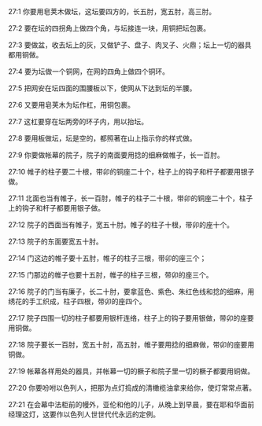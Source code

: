 <a id="1"></a>27:1  你要用皂荚木做坛，这坛要四方的，长五肘，宽五肘，高三肘。  

<a id="2"></a>27:2  要在坛的四拐角上做四个角，与坛接连一块，用铜把坛包裹。  

<a id="3"></a>27:3  要做盆，收去坛上的灰，又做铲子、盘子、肉叉子、火鼎；坛上一切的器具都用铜做。　  

<a id="4"></a>27:4  要为坛做一个铜网，在网的四角上做四个铜环。  

<a id="5"></a>27:5  把网安在坛四面的围腰板以下，使网从下达到坛的半腰。  

<a id="6"></a>27:6  又要用皂荚木为坛作杠，用铜包裹。  

<a id="7"></a>27:7  这杠要穿在坛两旁的环子内，用以抬坛。  

<a id="8"></a>27:8  要用板做坛，坛是空的，都照著在山上指示你的样式做。  

<a id="9"></a>27:9  你要做帐幕的院子，院子的南面要用捻的细麻做帷子，长一百肘。  

<a id="10"></a>27:10  帷子的柱子要二十根，带卯的铜座二十个，柱子上的钩子和杆子都要用银子做。  

<a id="11"></a>27:11  北面也当有帷子，长一百肘，帷子的柱子二十根，带卯的铜座二十个，柱子上的钩子和杆子都要用银子做。  

<a id="12"></a>27:12  院子的西面当有帷子，宽五十肘。帷子的柱子十根，带卯的座十个。  

<a id="13"></a>27:13  院子的东面要宽五十肘。  

<a id="14"></a>27:14  门这边的帷子要十五肘，帷子的柱子三根，带卯的座三个；  

<a id="15"></a>27:15  门那边的帷子也要十五肘，帷子的柱子三根，带卯的座三个。  

<a id="16"></a>27:16  院子的门当有廉子，长二十肘，要拿蓝色、紫色、朱红色线和捻的细麻，用绣花的手工织成，柱子四根，带卯的座四个。  

<a id="17"></a>27:17  院子四围一切的柱子都要用银杆连络，柱子上的钩子要用银做，带卯的座要用铜做。  

<a id="18"></a>27:18  院子要长一百肘，宽五十肘，高五肘，帷子要用捻的细麻做，带卯的座要用铜做。  

<a id="19"></a>27:19  帐幕各样用处的器具，并帐幕一切的橛子和院子里一切的橛子都要用铜做。  

<a id="20"></a>27:20  你要吩咐以色列人，把那为点灯捣成的清橄榄油拿来给你，使灯常常点著。  

<a id="21"></a>27:21  在会幕中法柜前的幔外，亚伦和他的儿子，从晚上到早晨，要在耶和华面前经理这灯，这要作以色列人世世代代永远的定例。  
